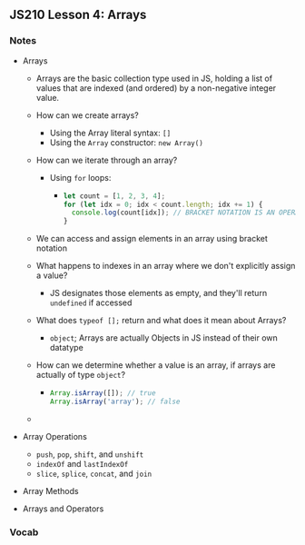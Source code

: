 ## JS210 Lesson 4: Arrays

### Notes

* Arrays

  * Arrays are the basic collection type used in JS, holding a list of values that are indexed (and ordered) by a non-negative integer value. 

  * How can we create arrays?

    * Using the Array literal syntax: `[]`
    * Using the `Array` constructor: `new Array()`

  * How can we iterate through an array?

    * Using `for` loops:

      * ```javascript
        let count = [1, 2, 3, 4];
        for (let idx = 0; idx < count.length; idx += 1) {
          console.log(count[idx]); // BRACKET NOTATION IS AN OPERATOR, NOT A METHOD
        }
        ```

  * We can access and assign elements in an array using bracket notation

  * What happens to indexes in an array where we don't explicitly assign a value?

    * JS designates those elements as empty, and they'll return `undefined` if accessed

  * What does `typeof [];` return and what does it mean about Arrays?

    * `object`; Arrays are actually Objects in JS instead of their own datatype

  * How can we determine whether a value is an array, if arrays are actually of type `object`?

    * ```javascript
      Array.isArray([]); // true
      Array.isArray('array'); // false
      ```

  * 

* Array Operations

  * `push`, `pop`, `shift`, and `unshift`
  * `indexOf` and `lastIndexOf`
  * `slice`, `splice`, `concat`, and `join`

* Array Methods

* Arrays and Operators

### Vocab

